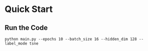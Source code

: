 # Quick Start
## Run the Code
`python main.py --epochs 10 --batch_size 16 --hidden_dim 128 --label_mode tsne`
